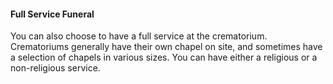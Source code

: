 ####  Full Service Funeral

You can also choose to have a full service at the crematorium. Crematoriums
generally have their own chapel on site, and sometimes have a selection of
chapels in various sizes. You can have either a religious or a non-religious
service.
